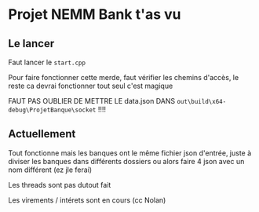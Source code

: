 # Projet NEMM Bank t'as vu

## Le lancer
Faut lancer le `start.cpp`

Pour faire fonctionner cette merde, faut vérifier les chemins d'accès, le reste ca devrai fonctionner tout seul c'est magique

FAUT PAS OUBLIER DE METTRE LE data.json DANS `out\build\x64-debug\ProjetBanque\socket` !!!!

## Actuellement
Tout fonctionne mais les banques ont le même fichier json d'entrée, juste à diviser les banques dans différents dossiers ou alors faire 4 json avec un nom différent (ez jle ferai)

Les threads sont pas dutout fait

Les virements / intérets sont en cours (cc Nolan)
